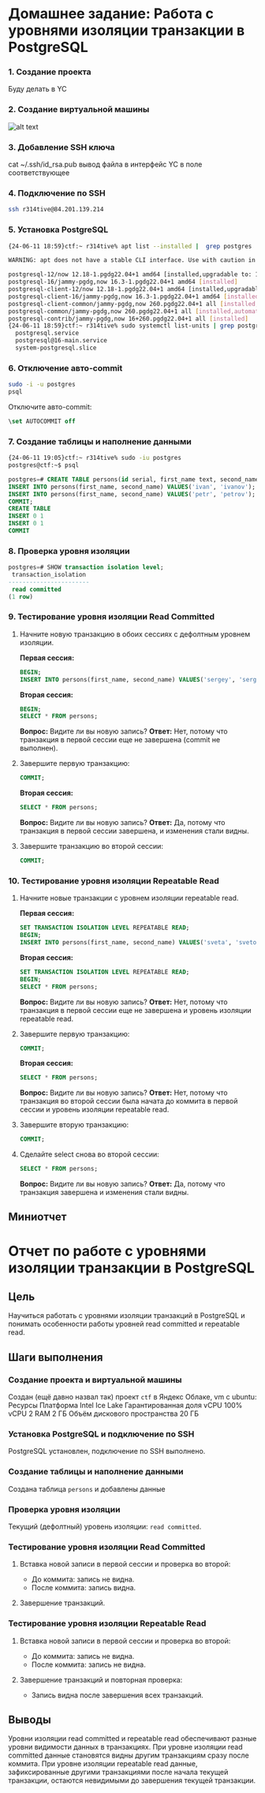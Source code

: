 # Домашнее задание: Работа с уровнями изоляции транзакции в PostgreSQL

### 1. Создание проекта

Буду делать в YC

### 2. Создание виртуальной машины

![alt text](image.png)

### 3. Добавление SSH ключа

cat ~/.ssh/id_rsa.pub 
вывод файла в интерфейс YC в поле соответствующее

### 4. Подключение по SSH

```bash
ssh r314tive@84.201.139.214
```

### 5. Установка PostgreSQL

```bash
{24-06-11 18:59}ctf:~ r314tive% apt list --installed |  grep postgres

WARNING: apt does not have a stable CLI interface. Use with caution in scripts.

postgresql-12/now 12.18-1.pgdg22.04+1 amd64 [installed,upgradable to: 12.19-1.pgdg22.04+1]
postgresql-16/jammy-pgdg,now 16.3-1.pgdg22.04+1 amd64 [installed]
postgresql-client-12/now 12.18-1.pgdg22.04+1 amd64 [installed,upgradable to: 12.19-1.pgdg22.04+1]
postgresql-client-16/jammy-pgdg,now 16.3-1.pgdg22.04+1 amd64 [installed,automatic]
postgresql-client-common/jammy-pgdg,now 260.pgdg22.04+1 all [installed,automatic]
postgresql-common/jammy-pgdg,now 260.pgdg22.04+1 all [installed,automatic]
postgresql-contrib/jammy-pgdg,now 16+260.pgdg22.04+1 all [installed]
{24-06-11 18:59}ctf:~ r314tive% sudo systemctl list-units | grep postgres
  postgresql.service                                                             loaded active     exited    PostgreSQL RDBMS
  postgresql@16-main.service                                                     loaded active     running   PostgreSQL Cluster 16-main
  system-postgresql.slice                                                        loaded active     active    Slice /system/postgresql
```

### 6. Отключение авто-commit

```bash
sudo -i -u postgres
psql
```

Отключите авто-commit:
```sql
\set AUTOCOMMIT off
```

### 7. Создание таблицы и наполнение данными

```bash
{24-06-11 19:05}ctf:~ r314tive% sudo -iu postgres
postgres@ctf:~$ psql
```
```sql
postgres=# CREATE TABLE persons(id serial, first_name text, second_name text);
INSERT INTO persons(first_name, second_name) VALUES('ivan', 'ivanov');
INSERT INTO persons(first_name, second_name) VALUES('petr', 'petrov');
COMMIT;
CREATE TABLE
INSERT 0 1
INSERT 0 1
COMMIT
```

### 8. Проверка уровня изоляции

```sql
postgres=# SHOW transaction isolation level;
 transaction_isolation 
-----------------------
 read committed
(1 row)
```

### 9. Тестирование уровня изоляции Read Committed

1. Начните новую транзакцию в обоих сессиях с дефолтным уровнем изоляции.

   **Первая сессия:**
   ```sql
   BEGIN;
   INSERT INTO persons(first_name, second_name) VALUES('sergey', 'sergeev');
   ```

   **Вторая сессия:**
   ```sql
   BEGIN;
   SELECT * FROM persons;
   ```

   **Вопрос:** Видите ли вы новую запись?
   **Ответ:** Нет, потому что транзакция в первой сессии еще не завершена (commit не выполнен).

2. Завершите первую транзакцию:
   ```sql
   COMMIT;
   ```

   **Вторая сессия:**
   ```sql
   SELECT * FROM persons;
   ```

   **Вопрос:** Видите ли вы новую запись?
   **Ответ:** Да, потому что транзакция в первой сессии завершена, и изменения стали видны.

3. Завершите транзакцию во второй сессии:
   ```sql
   COMMIT;
   ```

### 10. Тестирование уровня изоляции Repeatable Read

1. Начните новые транзакции с уровнем изоляции repeatable read.

   **Первая сессия:**
   ```sql
   SET TRANSACTION ISOLATION LEVEL REPEATABLE READ;
   BEGIN;
   INSERT INTO persons(first_name, second_name) VALUES('sveta', 'svetova');
   ```

   **Вторая сессия:**
   ```sql
   SET TRANSACTION ISOLATION LEVEL REPEATABLE READ;
   BEGIN;
   SELECT * FROM persons;
   ```

   **Вопрос:** Видите ли вы новую запись?
   **Ответ:** Нет, потому что транзакция в первой сессии еще не завершена и уровень изоляции repeatable read.

2. Завершите первую транзакцию:
   ```sql
   COMMIT;
   ```

   **Вторая сессия:**
   ```sql
   SELECT * FROM persons;
   ```

   **Вопрос:** Видите ли вы новую запись?
   **Ответ:** Нет, потому что транзакция во второй сессии была начата до коммита в первой сессии и уровень изоляции repeatable read.

3. Завершите вторую транзакцию:
   ```sql
   COMMIT;
   ```

4. Сделайте select снова во второй сессии:
   ```sql
   SELECT * FROM persons;
   ```

   **Вопрос:** Видите ли вы новую запись?
   **Ответ:** Да, потому что транзакция завершена и изменения стали видны.

## Миниотчет

# Отчет по работе с уровнями изоляции транзакции в PostgreSQL

## Цель
Научиться работать с уровнями изоляции транзакций в PostgreSQL и понимать особенности работы уровней read committed и repeatable read.

## Шаги выполнения

### Создание проекта и виртуальной машины
Создан (ещё давно назвал так) проект `ctf` в Яндекс Облаке, vm с ubuntu:
Ресурсы
Платформа
Intel Ice Lake
Гарантированная доля vCPU
100%
​vCPU
2
RAM
2 ГБ
Объём дискового пространства
20 ГБ

### Установка PostgreSQL и подключение по SSH
PostgreSQL установлен, подключение по SSH выполнено.

### Создание таблицы и наполнение данными
Создана таблица `persons` и добавлены данные

### Проверка уровня изоляции
Текущий (дефолтный) уровень изоляции: `read committed`.

### Тестирование уровня изоляции Read Committed
1. Вставка новой записи в первой сессии и проверка во второй:
   - До коммита: запись не видна.
   - После коммита: запись видна.

2. Завершение транзакций.

### Тестирование уровня изоляции Repeatable Read
1. Вставка новой записи в первой сессии и проверка во второй:
   - До коммита: запись не видна.
   - После коммита: запись не видна.

2. Завершение транзакций и повторная проверка:
   - Запись видна после завершения всех транзакций.

## Выводы
Уровни изоляции read committed и repeatable read обеспечивают разные уровни видимости данных в транзакциях.
При уровне изоляции read committed данные становятся видны другим транзакциям сразу после коммита.
При уровне изоляции repeatable read данные, зафиксированные другими транзакциями после начала текущей транзакции, остаются невидимыми до завершения текущей транзакции.